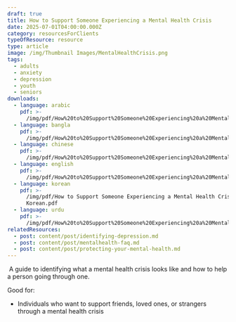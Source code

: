 ```yaml
---
draft: true
title: How to Support Someone Experiencing a Mental Health Crisis
date: 2025-07-01T04:00:00.000Z
category: resourcesForClients
typeOfResource: resource
type: article
image: /img/Thumbnail Images/MentalHealthCrisis.png
tags:
  - adults
  - anxiety
  - depression
  - youth
  - seniors
downloads:
  - language: arabic
    pdf: >-
      /img/pdf/How%20to%20Support%20Someone%20Experiencing%20a%20Mental%20Health%20Crisis%20-%20Arabic.pdf
  - language: bangla
    pdf: >-
      /img/pdf/How%20to%20Support%20Someone%20Experiencing%20a%20Mental%20Health%20Crisis%20-%20Bangla.pdf
  - language: chinese
    pdf: >-
      /img/pdf/How%20to%20Support%20Someone%20Experiencing%20a%20Mental%20Health%20Crisis%20-%20Chinese.pdf
  - language: english
    pdf: >-
      /img/pdf/How%20to%20Support%20Someone%20Experiencing%20a%20Mental%20Health%20Crisis%20-%20English.pdf
  - language: korean
    pdf: >-
      /img/pdf/How to Support Someone Experiencing a Mental Health Crisis -
      Korean.pdf
  - language: urdu
    pdf: >-
      /img/pdf/How%20to%20Support%20Someone%20Experiencing%20a%20Mental%20Health%20Crisis%20-%20Urdu.pdf
relatedResources:
  - post: content/post/identifying-depression.md
  - post: content/post/mentalhealth-faq.md
  - post: content/post/protecting-your-mental-health.md
---
```


 A guide to identifying what a mental health crisis looks like and how to help a person going through one.

Good for: 

* Individuals who want to support friends, loved ones, or strangers through a mental health crisis
